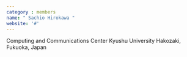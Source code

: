 ```yaml
---
category : members
name: " Sachio Hirokawa " 
website: '#'
---
```

Computing and Communications Center
Kyushu University
Hakozaki, Fukuoka, Japan

